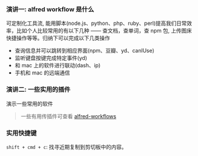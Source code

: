### 演讲一: alfred workflow 是什么

可定制化工具流, 能用脚本(node.js、python、php、ruby、perl)提高我们日常效率，比如个人比较常用的有以下几种 —— 查文档，查单词，查 npm 包, 上传图床快捷操作等等。归纳下可以完成以下几类操作

* 查询信息并可以跳转到相应界面(npm、豆瓣、yd、canIUse)
* 监听键盘按键完成特定事件(yd)
* 和 mac 上的软件进行联动(dash、ip)
* 手机和 mac 的远端通信

### 演讲二: 一些实用的插件

演示一些常用的软件

> 一些有用传插件可查看 [alfred-workflows](https://github.com/willfarrell/alfred-workflows)

### 实用快捷键

`shift + cmd + c`: 找寻近期复制到剪切板中的内容。